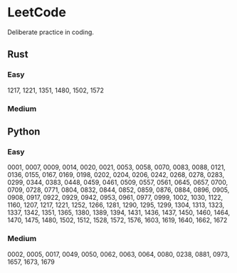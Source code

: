 # LeetCode
Deliberate practice in coding.
## Rust
### Easy
1217, 1221, 1351, 1480, 1502, 1572
### Medium

## Python
### Easy
0001, 0007, 0009, 0014, 0020, 0021, 0053, 0058, 0070, 0083, 0088, 0121, 0136, 0155, 0167, 0169, 0198, 0202, 0204, 0206, 0242, 0268, 0278, 0283, 0299, 0344, 0383, 0448, 0459, 0461, 0509, 0557, 0561, 0645, 0657, 0700, 0709, 0728, 0771, 0804, 0832, 0844, 0852, 0859, 0876, 0884, 0896, 0905, 0908, 0917, 0922, 0929, 0942, 0953, 0961, 0977, 0999, 1002, 1030, 1122, 1160, 1207, 1217, 1221, 1252, 1266, 1281, 1290, 1295, 1299, 1304, 1313, 1323, 1337, 1342, 1351, 1365, 1380, 1389, 1394, 1431, 1436, 1437, 1450, 1460, 1464, 1470, 1475, 1480, 1502, 1512, 1528, 1572, 1576, 1603, 1619, 1640, 1662, 1672
### Medium
0002, 0005, 0017, 0049, 0050, 0062, 0063, 0064, 0080, 0238, 0881, 0973, 1657, 1673, 1679
